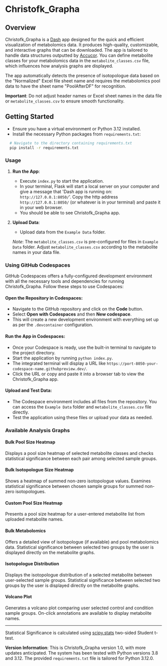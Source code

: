 # Christofk_Grapha

## Overview

Christofk_Grapha is a [Dash](https://github.com/plotly/dash) app designed for the quick and efficient visualization of metabolomics data. It produces high-quality, customizable, and interactive graphs that can be downloaded. The app is tailored to handle data structures outputted by [Accucor](https://github.com/XiaoyangSu/AccuCor). You can define metabolite classes for your metabolomics data in the `metabolite_classes.csv` file, which influences how analysis graphs are displayed.

The app automatically detects the presence of isotopologue data based on the "Normalized" Excel file sheet name and requires the metabolomics pool data to have the sheet name "PoolAfterDF" for recognition.

**Important**: Do not adjust header names or Excel sheet names in the data file or `metabolite_classes.csv` to ensure smooth functionality.

## Getting Started

- Ensure you have a virtual environment or Python 3.12 installed.
- Install the necessary Python packages from `requirements.txt`:

```bash
  # Navigate to the directory containing requirements.txt
  pip install -r requirements.txt
```

### Usage

1. **Run the App**:
   - Execute `index.py` to start the application.
   - In your terminal, Flask will start a local server on your computer and give a message that 'Dash app is running on: `http://127.0.0.1:8050/`'. Copy the http address `http://127.0.0.1:8050/` (or whatever is in your terminal) and paste it in your web browser.
   - You should be able to see Christofk_Grapha app.

2. **Upload Data**:
   - Upload data from the `Example Data` folder.

   _Note_: The `metabolite_classes.csv` is pre-configured for files in `Example Data` folder. Adjust `metabolite_classes.csv` according to the metabolite names in your data file.

### Using GitHub Codespaces

GitHub Codespaces offers a fully-configured development environment with all the necessary tools and dependencies for running Christofk_Grapha. Follow these steps to use Codespaces:

#### Open the Repository in Codespaces:

- Navigate to the GitHub repository and click on the **Code** button. 
- Select **Open with Codespaces** and then **New codespace**. 
- This will create a new development environment with everything set up as per the `.devcontainer` configuration.

#### Run the App in Codespaces:

- Once your Codespace is ready, use the built-in terminal to navigate to the project directory.
- Start the application by running `python index.py`. 
- The integrated terminal will display a URL like `https://port-8050-your-codespace-name.githubpreview.dev/`.
- Click the URL or copy and paste it into a browser tab to view the Christofk_Grapha app.

#### Upload and Test Data:

- The Codespace environment includes all files from the repository. You can access the `Example Data` folder and `metabolite_classes.csv` file directly.
- Test the application using these files or upload your data as needed.


### Available Analysis Graphs

#### Bulk Pool Size Heatmap
Displays a pool size heatmap of selected metabolite classes and checks statistical significance between each pair among selected sample groups.

#### Bulk Isotopologue Size Heatmap
Shows a heatmap of summed non-zero isotopologue values. Examines statistical significance between chosen sample groups for summed non-zero isotopologues.

#### Custom Pool Size Heatmap
Presents a pool size heatmap for a user-entered metabolite list from uploaded metabolite names.

#### Bulk Metabolomics
Offers a detailed view of isotopologue (if available) and pool metabolomics data. Statistical significance between selected two groups by the user is displayed directly on the metabolite graphs.

#### Isotopologue Distribution
Displays the isotopologue distribution of a selected metabolite between user-selected sample groups. Statistical significance between selected two groups by the user is displayed directly on the metabolite graphs.

#### Volcano Plot
Generates a volcano plot comparing user selected control and condition sample groups. On-click annotations are available to display metabolite names.

---

Statistical Significance is calculated using [scipy.stats](https://docs.scipy.org/doc/scipy/reference/stats.html) two-sided Student t-test.

**Version Information**: This is Christofk_Grapha version 1.0, with more updates anticipated. The system has been tested with Python versions 3.8 and 3.12. The provided `requirements.txt` file is tailored for Python 3.12.0.